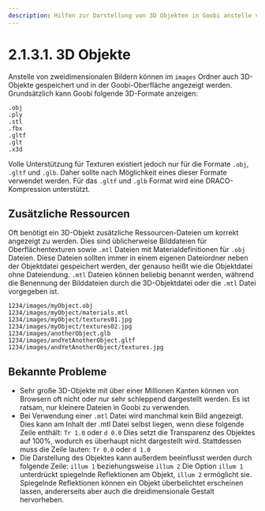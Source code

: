 ```yaml
---
description: Hilfen zur Darstellung von 3D Objekten in Goobi anstelle von Bildern
---
```


# 2.1.3.1. 3D Objekte

Anstelle von zweidimensionalen Bildern können im `images` Ordner auch 3D-Objekte gespeichert und in der Goobi-Oberfläche angezeigt werden. Grundsätzlich kann Goobi folgende 3D-Formate anzeigen:

```text
.obj
.ply
.stl
.fbx
.gltf
.glt
.x3d
```

Volle Unterstützung für Texturen existiert jedoch nur für die Formate `.obj`, `.gltf` und `.glb`. Daher sollte nach Möglichkeit eines dieser Formate verwendet werden. Für das `.gltf` und `.glb` Format wird eine DRACO-Kompression unterstützt.

## Zusätzliche Ressourcen

Oft benötigt ein 3D-Objekt zusätzliche Ressourcen-Dateien um korrekt angezeigt zu werden. Dies sind üblicherweise Bilddateien für Oberflächentexturen sowie `.mtl` Dateien mit Materialdefinitionen für `.obj` Dateien. Diese Dateien sollten immer in einem eigenen Dateiordner neben der Objektdatei gespeichert werden, der genauso heißt wie die Objektdatei ohne Dateiendung. `.mtl` Dateien können beliebig benannt werden, während die Benennung der Bilddateien durch die 3D-Objektdatei oder die `.mtl` Datei vorgegeben ist.

```text
1234/images/myObject.obj
1234/images/myObject/materials.mtl
1234/images/myObject/textures01.jpg
1234/images/myObject/textures02.jpg
1234/images/anotherObject.glb
1234/images/andYetAnotherObject.gltf
1234/images/andYetAnotherObject/textures.jpg
```

## Bekannte Probleme

* Sehr große 3D-Objekte mit über einer Millionen Kanten können von Browsern oft nicht oder nur sehr schleppend dargestellt werden. Es ist ratsam, nur kleinere Dateien in Goobi zu verwenden.
* Bei Verwendung einer `.mtl` Datei wird manchmal kein Bild angezeigt. Dies kann am Inhalt der .mtl Datei selbst liegen, wenn diese folgende Zeile enthält: `Tr 1.0` oder `d 0.0` Dies setzt die Transparenz des Objektes auf 100%, wodurch es überhaupt nicht dargestellt wird. Stattdessen muss die Zeile lauten: `Tr 0.0` oder `d 1.0`
* Die Darstellung des Objektes kann außerdem beeinflusst werden durch folgende Zeile: `illum 1` beziehungsweise `illum 2` Die Option `illum 1` unterdrückt spiegelnde Reflektionen am Objekt, `illum 2` ermöglicht sie. Spiegelnde Reflektionen können ein Objekt überbelichtet erscheinen lassen, andererseits aber auch die dreidimensionale Gestalt hervorheben.

  








